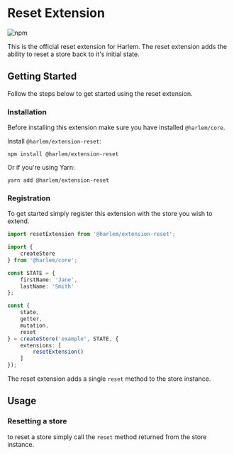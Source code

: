 # Reset Extension

![npm](https://img.shields.io/npm/v/@harlem/extension-reset)

This is the official reset extension for Harlem. The reset extension adds the ability to reset a store back to it's initial state.

## Getting Started

Follow the steps below to get started using the reset extension.

### Installation

Before installing this extension make sure you have installed `@harlem/core`.

Install `@harlem/extension-reset`:
```
npm install @harlem/extension-reset
```
Or if you're using Yarn:
```
yarn add @harlem/extension-reset
```

### Registration

To get started simply register this extension with the store you wish to extend.

```typescript
import resetExtension from '@harlem/extension-reset';

import {
    createStore
} from '@harlem/core';

const STATE = {
    firstName: 'Jane',
    lastName: 'Smith'
};

const {
    state,
    getter,
    mutation,
    reset
} = createStore('example', STATE, {
    extensions: [
        resetExtension()
    ]
});
```

The reset extension adds a single `reset` method to the store instance.


## Usage

### Resetting a store
to reset a store simply call the `reset` method returned from the store instance.